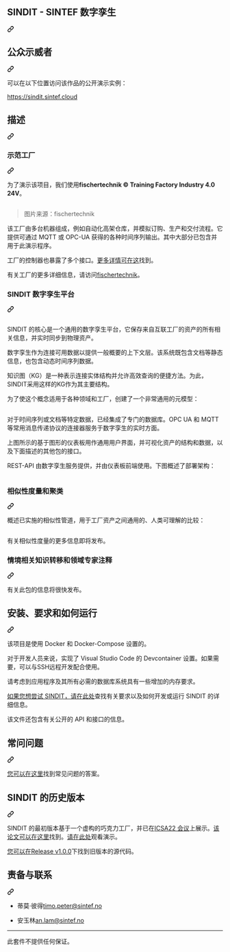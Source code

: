 <div class="Box-sc-g0xbh4-0 bJMeLZ js-snippet-clipboard-copy-unpositioned" data-hpc="true"><article class="markdown-body entry-content container-lg" itemprop="text"><div class="markdown-heading" dir="auto"><h1 tabindex="-1" class="heading-element" dir="auto"><font style="vertical-align: inherit;"><font style="vertical-align: inherit;">SINDIT - SINTEF 数字孪生</font></font></h1><a id="user-content-sindit---sintef-digital-twin" class="anchor" aria-label="永久链接：SINDIT - SINTEF 数字孪生" href="#sindit---sintef-digital-twin"><svg class="octicon octicon-link" viewBox="0 0 16 16" version="1.1" width="16" height="16" aria-hidden="true"><path d="m7.775 3.275 1.25-1.25a3.5 3.5 0 1 1 4.95 4.95l-2.5 2.5a3.5 3.5 0 0 1-4.95 0 .751.751 0 0 1 .018-1.042.751.751 0 0 1 1.042-.018 1.998 1.998 0 0 0 2.83 0l2.5-2.5a2.002 2.002 0 0 0-2.83-2.83l-1.25 1.25a.751.751 0 0 1-1.042-.018.751.751 0 0 1-.018-1.042Zm-4.69 9.64a1.998 1.998 0 0 0 2.83 0l1.25-1.25a.751.751 0 0 1 1.042.018.751.751 0 0 1 .018 1.042l-1.25 1.25a3.5 3.5 0 1 1-4.95-4.95l2.5-2.5a3.5 3.5 0 0 1 4.95 0 .751.751 0 0 1-.018 1.042.751.751 0 0 1-1.042.018 1.998 1.998 0 0 0-2.83 0l-2.5 2.5a1.998 1.998 0 0 0 0 2.83Z"></path></svg></a></div>
<div class="markdown-heading" dir="auto"><h2 tabindex="-1" class="heading-element" dir="auto"><font style="vertical-align: inherit;"><font style="vertical-align: inherit;">公众示威者</font></font></h2><a id="user-content-public-demonstrator" class="anchor" aria-label="永久链接：公共示威者" href="#public-demonstrator"><svg class="octicon octicon-link" viewBox="0 0 16 16" version="1.1" width="16" height="16" aria-hidden="true"><path d="m7.775 3.275 1.25-1.25a3.5 3.5 0 1 1 4.95 4.95l-2.5 2.5a3.5 3.5 0 0 1-4.95 0 .751.751 0 0 1 .018-1.042.751.751 0 0 1 1.042-.018 1.998 1.998 0 0 0 2.83 0l2.5-2.5a2.002 2.002 0 0 0-2.83-2.83l-1.25 1.25a.751.751 0 0 1-1.042-.018.751.751 0 0 1-.018-1.042Zm-4.69 9.64a1.998 1.998 0 0 0 2.83 0l1.25-1.25a.751.751 0 0 1 1.042.018.751.751 0 0 1 .018 1.042l-1.25 1.25a3.5 3.5 0 1 1-4.95-4.95l2.5-2.5a3.5 3.5 0 0 1 4.95 0 .751.751 0 0 1-.018 1.042.751.751 0 0 1-1.042.018 1.998 1.998 0 0 0-2.83 0l-2.5 2.5a1.998 1.998 0 0 0 0 2.83Z"></path></svg></a></div>
<p dir="auto"><font style="vertical-align: inherit;"><font style="vertical-align: inherit;">可以在以下位置访问该作品的公开演示实例：</font></font></p>
<p dir="auto"><a href="https://sindit.sintef.cloud" rel="nofollow"><font style="vertical-align: inherit;"><font style="vertical-align: inherit;">https://sindit.sintef.cloud</font></font></a></p>
<div class="markdown-heading" dir="auto"><h2 tabindex="-1" class="heading-element" dir="auto"><font style="vertical-align: inherit;"><font style="vertical-align: inherit;">描述</font></font></h2><a id="user-content-description" class="anchor" aria-label="永久链接：描述" href="#description"><svg class="octicon octicon-link" viewBox="0 0 16 16" version="1.1" width="16" height="16" aria-hidden="true"><path d="m7.775 3.275 1.25-1.25a3.5 3.5 0 1 1 4.95 4.95l-2.5 2.5a3.5 3.5 0 0 1-4.95 0 .751.751 0 0 1 .018-1.042.751.751 0 0 1 1.042-.018 1.998 1.998 0 0 0 2.83 0l2.5-2.5a2.002 2.002 0 0 0-2.83-2.83l-1.25 1.25a.751.751 0 0 1-1.042-.018.751.751 0 0 1-.018-1.042Zm-4.69 9.64a1.998 1.998 0 0 0 2.83 0l1.25-1.25a.751.751 0 0 1 1.042.018.751.751 0 0 1 .018 1.042l-1.25 1.25a3.5 3.5 0 1 1-4.95-4.95l2.5-2.5a3.5 3.5 0 0 1 4.95 0 .751.751 0 0 1-.018 1.042.751.751 0 0 1-1.042.018 1.998 1.998 0 0 0-2.83 0l-2.5 2.5a1.998 1.998 0 0 0 0 2.83Z"></path></svg></a></div>
<div class="markdown-heading" dir="auto"><h3 tabindex="-1" class="heading-element" dir="auto"><font style="vertical-align: inherit;"><font style="vertical-align: inherit;">示范工厂</font></font></h3><a id="user-content-demonstration-factory" class="anchor" aria-label="永久链接：示范工厂" href="#demonstration-factory"><svg class="octicon octicon-link" viewBox="0 0 16 16" version="1.1" width="16" height="16" aria-hidden="true"><path d="m7.775 3.275 1.25-1.25a3.5 3.5 0 1 1 4.95 4.95l-2.5 2.5a3.5 3.5 0 0 1-4.95 0 .751.751 0 0 1 .018-1.042.751.751 0 0 1 1.042-.018 1.998 1.998 0 0 0 2.83 0l2.5-2.5a2.002 2.002 0 0 0-2.83-2.83l-1.25 1.25a.751.751 0 0 1-1.042-.018.751.751 0 0 1-.018-1.042Zm-4.69 9.64a1.998 1.998 0 0 0 2.83 0l1.25-1.25a.751.751 0 0 1 1.042.018.751.751 0 0 1 .018 1.042l-1.25 1.25a3.5 3.5 0 1 1-4.95-4.95l2.5-2.5a3.5 3.5 0 0 1 4.95 0 .751.751 0 0 1-.018 1.042.751.751 0 0 1-1.042.018 1.998 1.998 0 0 0-2.83 0l-2.5 2.5a1.998 1.998 0 0 0 0 2.83Z"></path></svg></a></div>
<p dir="auto"><font style="vertical-align: inherit;"><font style="vertical-align: inherit;">为了演示该项目，我们使用</font></font><strong><font style="vertical-align: inherit;"><font style="vertical-align: inherit;">fischertechnik © Training Factory Industry 4.0 24V</font></font></strong><font style="vertical-align: inherit;"><font style="vertical-align: inherit;">。</font></font></p>
<p dir="auto"><a target="_blank" rel="noopener noreferrer" href="https://github.com/SINTEF-9012/SINDIT/blob/main/documentation/img/554868_Lernfabrik_Training_Factory_Fabrik_24V.jpg"><img src="https://github.com/SINTEF-9012/SINDIT/raw/main/documentation/img/554868_Lernfabrik_Training_Factory_Fabrik_24V.jpg" alt="" style="max-width: 100%;"></a></p>
<blockquote>
<p dir="auto"><font style="vertical-align: inherit;"><font style="vertical-align: inherit;">图片来源：fischertechnik</font></font></p>
</blockquote>
<p dir="auto"><font style="vertical-align: inherit;"><font style="vertical-align: inherit;">该工厂由多台机器组成，例如自动化高架仓库，并模拟订购、生产和交付流程。</font><font style="vertical-align: inherit;">它提供可通过 MQTT 或 OPC-UA 获得的各种时间序列输出。</font><font style="vertical-align: inherit;">其中大部分已包含并用于此演示程序。</font></font></p>
<p dir="auto"><font style="vertical-align: inherit;"><font style="vertical-align: inherit;">工厂的控制器也暴露了多个接口。</font></font><a href="/SINTEF-9012/SINDIT/blob/main/documentation/fischertechnik-training-factory-information.md"><font style="vertical-align: inherit;"><font style="vertical-align: inherit;">更多详情可在这</font></font></a><font style="vertical-align: inherit;"><font style="vertical-align: inherit;">找到</font><font style="vertical-align: inherit;">。</font></font></p>
<p dir="auto"><font style="vertical-align: inherit;"><font style="vertical-align: inherit;">有关工厂的更多详细信息，请访问</font></font><a href="https://www.fischertechnik.de/en/products/learning/training-models/554868-edu-training-factory-industry-4-0-24v-education#imagedownload" rel="nofollow"><font style="vertical-align: inherit;"><font style="vertical-align: inherit;">fischertechnik</font></font></a><font style="vertical-align: inherit;"><font style="vertical-align: inherit;">。</font></font></p>
<div class="markdown-heading" dir="auto"><h3 tabindex="-1" class="heading-element" dir="auto"><font style="vertical-align: inherit;"><font style="vertical-align: inherit;">SINDIT 数字孪生平台</font></font></h3><a id="user-content-sindit-digital-twin-platform" class="anchor" aria-label="永久链接：SINDIT 数字孪生平台" href="#sindit-digital-twin-platform"><svg class="octicon octicon-link" viewBox="0 0 16 16" version="1.1" width="16" height="16" aria-hidden="true"><path d="m7.775 3.275 1.25-1.25a3.5 3.5 0 1 1 4.95 4.95l-2.5 2.5a3.5 3.5 0 0 1-4.95 0 .751.751 0 0 1 .018-1.042.751.751 0 0 1 1.042-.018 1.998 1.998 0 0 0 2.83 0l2.5-2.5a2.002 2.002 0 0 0-2.83-2.83l-1.25 1.25a.751.751 0 0 1-1.042-.018.751.751 0 0 1-.018-1.042Zm-4.69 9.64a1.998 1.998 0 0 0 2.83 0l1.25-1.25a.751.751 0 0 1 1.042.018.751.751 0 0 1 .018 1.042l-1.25 1.25a3.5 3.5 0 1 1-4.95-4.95l2.5-2.5a3.5 3.5 0 0 1 4.95 0 .751.751 0 0 1-.018 1.042.751.751 0 0 1-1.042.018 1.998 1.998 0 0 0-2.83 0l-2.5 2.5a1.998 1.998 0 0 0 0 2.83Z"></path></svg></a></div>
<p dir="auto"><a target="_blank" rel="noopener noreferrer" href="https://github.com/SINTEF-9012/SINDIT/blob/main/documentation/img/dt_dashboard.png"><img src="https://github.com/SINTEF-9012/SINDIT/raw/main/documentation/img/dt_dashboard.png" alt="" style="max-width: 100%;"></a></p>
<p dir="auto"><font style="vertical-align: inherit;"><font style="vertical-align: inherit;">SINDIT 的核心是一个通用的数字孪生平台，它保存来自互联工厂的资产的所有相关信息，并实时同步到物理资产。</font></font></p>
<p dir="auto"><font style="vertical-align: inherit;"><font style="vertical-align: inherit;">数字孪生作为连接可用数据以提供一般概要的上下文层。</font><font style="vertical-align: inherit;">该系统既包含文档等静态信息，也包含动态时间序列数据。</font></font></p>
<p dir="auto"><font style="vertical-align: inherit;"><font style="vertical-align: inherit;">知识图（KG）是一种表示连接实体结构并允许高效查询的便捷方法。</font><font style="vertical-align: inherit;">为此，SINDIT采用这样的KG作为其主要结构。</font></font></p>
<p dir="auto"><font style="vertical-align: inherit;"><font style="vertical-align: inherit;">为了使这个概念适用于各种领域和工厂，创建了一个非常通用的元模型：</font></font></p>
<p dir="auto"><a target="_blank" rel="noopener noreferrer" href="https://github.com/SINTEF-9012/SINDIT/blob/main/documentation/img/kg_dt_meta_model.svg"><img src="https://github.com/SINTEF-9012/SINDIT/raw/main/documentation/img/kg_dt_meta_model.svg" alt="" style="max-width: 100%;"></a></p>
<p dir="auto"><font style="vertical-align: inherit;"><font style="vertical-align: inherit;">对于时间序列或文档等特定数据，已经集成了专门的数据库。</font><font style="vertical-align: inherit;">OPC UA 和 MQTT 等常用消息传递协议的连接器服务于数字孪生的实时方面。</font></font></p>
<p dir="auto"><font style="vertical-align: inherit;"><font style="vertical-align: inherit;">上图所示的基于图形的仪表板用作通用用户界面，并可视化资产的结构和数据，以及下面描述的其他包的接口。</font></font></p>
<p dir="auto"><font style="vertical-align: inherit;"><font style="vertical-align: inherit;">REST-API 由数字孪生服务提供，并由仪表板前端使用。</font><font style="vertical-align: inherit;">下图概述了部署架构：</font></font></p>
<p dir="auto"><a target="_blank" rel="noopener noreferrer" href="https://github.com/SINTEF-9012/SINDIT/blob/main/documentation/img/dt_deployment_diagram_single_factory.svg"><img src="https://github.com/SINTEF-9012/SINDIT/raw/main/documentation/img/dt_deployment_diagram_single_factory.svg" alt="" style="max-width: 100%;"></a></p>
<div class="markdown-heading" dir="auto"><h3 tabindex="-1" class="heading-element" dir="auto"><font style="vertical-align: inherit;"><font style="vertical-align: inherit;">相似性度量和聚类</font></font></h3><a id="user-content-similarity-measures-and-clustering" class="anchor" aria-label="永久链接：相似性度量和聚类" href="#similarity-measures-and-clustering"><svg class="octicon octicon-link" viewBox="0 0 16 16" version="1.1" width="16" height="16" aria-hidden="true"><path d="m7.775 3.275 1.25-1.25a3.5 3.5 0 1 1 4.95 4.95l-2.5 2.5a3.5 3.5 0 0 1-4.95 0 .751.751 0 0 1 .018-1.042.751.751 0 0 1 1.042-.018 1.998 1.998 0 0 0 2.83 0l2.5-2.5a2.002 2.002 0 0 0-2.83-2.83l-1.25 1.25a.751.751 0 0 1-1.042-.018.751.751 0 0 1-.018-1.042Zm-4.69 9.64a1.998 1.998 0 0 0 2.83 0l1.25-1.25a.751.751 0 0 1 1.042.018.751.751 0 0 1 .018 1.042l-1.25 1.25a3.5 3.5 0 1 1-4.95-4.95l2.5-2.5a3.5 3.5 0 0 1 4.95 0 .751.751 0 0 1-.018 1.042.751.751 0 0 1-1.042.018 1.998 1.998 0 0 0-2.83 0l-2.5 2.5a1.998 1.998 0 0 0 0 2.83Z"></path></svg></a></div>
<p dir="auto"><font style="vertical-align: inherit;"><font style="vertical-align: inherit;">概述已实施的相似性管道，用于工厂资产之间通用的、人类可理解的比较：</font></font></p>
<p dir="auto"><a target="_blank" rel="noopener noreferrer" href="https://github.com/SINTEF-9012/SINDIT/blob/main/documentation/img/pipeline_overview.svg"><img src="https://github.com/SINTEF-9012/SINDIT/raw/main/documentation/img/pipeline_overview.svg" alt="" style="max-width: 100%;"></a></p>
<p dir="auto"><font style="vertical-align: inherit;"><font style="vertical-align: inherit;">有关相似性度量的更多信息即将发布。</font></font></p>
<div class="markdown-heading" dir="auto"><h3 tabindex="-1" class="heading-element" dir="auto"><font style="vertical-align: inherit;"><font style="vertical-align: inherit;">情境相关知识转移和领域专家注释</font></font></h3><a id="user-content-situation-related-knowledge-transfer-and-domain-expert-annotations" class="anchor" aria-label="永久链接：情境相关知识转移和领域专家注释" href="#situation-related-knowledge-transfer-and-domain-expert-annotations"><svg class="octicon octicon-link" viewBox="0 0 16 16" version="1.1" width="16" height="16" aria-hidden="true"><path d="m7.775 3.275 1.25-1.25a3.5 3.5 0 1 1 4.95 4.95l-2.5 2.5a3.5 3.5 0 0 1-4.95 0 .751.751 0 0 1 .018-1.042.751.751 0 0 1 1.042-.018 1.998 1.998 0 0 0 2.83 0l2.5-2.5a2.002 2.002 0 0 0-2.83-2.83l-1.25 1.25a.751.751 0 0 1-1.042-.018.751.751 0 0 1-.018-1.042Zm-4.69 9.64a1.998 1.998 0 0 0 2.83 0l1.25-1.25a.751.751 0 0 1 1.042.018.751.751 0 0 1 .018 1.042l-1.25 1.25a3.5 3.5 0 1 1-4.95-4.95l2.5-2.5a3.5 3.5 0 0 1 4.95 0 .751.751 0 0 1-.018 1.042.751.751 0 0 1-1.042.018 1.998 1.998 0 0 0-2.83 0l-2.5 2.5a1.998 1.998 0 0 0 0 2.83Z"></path></svg></a></div>
<p dir="auto"><font style="vertical-align: inherit;"><font style="vertical-align: inherit;">有关此包的信息将很快发布。</font></font></p>
<div class="markdown-heading" dir="auto"><h2 tabindex="-1" class="heading-element" dir="auto"><font style="vertical-align: inherit;"><font style="vertical-align: inherit;">安装、要求和如何运行</font></font></h2><a id="user-content-installation-requirements--how-to-run" class="anchor" aria-label="永久链接：安装、要求和如何运行" href="#installation-requirements--how-to-run"><svg class="octicon octicon-link" viewBox="0 0 16 16" version="1.1" width="16" height="16" aria-hidden="true"><path d="m7.775 3.275 1.25-1.25a3.5 3.5 0 1 1 4.95 4.95l-2.5 2.5a3.5 3.5 0 0 1-4.95 0 .751.751 0 0 1 .018-1.042.751.751 0 0 1 1.042-.018 1.998 1.998 0 0 0 2.83 0l2.5-2.5a2.002 2.002 0 0 0-2.83-2.83l-1.25 1.25a.751.751 0 0 1-1.042-.018.751.751 0 0 1-.018-1.042Zm-4.69 9.64a1.998 1.998 0 0 0 2.83 0l1.25-1.25a.751.751 0 0 1 1.042.018.751.751 0 0 1 .018 1.042l-1.25 1.25a3.5 3.5 0 1 1-4.95-4.95l2.5-2.5a3.5 3.5 0 0 1 4.95 0 .751.751 0 0 1-.018 1.042.751.751 0 0 1-1.042.018 1.998 1.998 0 0 0-2.83 0l-2.5 2.5a1.998 1.998 0 0 0 0 2.83Z"></path></svg></a></div>
<p dir="auto"><font style="vertical-align: inherit;"><font style="vertical-align: inherit;">该项目是使用 Docker 和 Docker-Compose 设置的。</font></font></p>
<p dir="auto"><font style="vertical-align: inherit;"><font style="vertical-align: inherit;">对于开发人员来说，实现了 Visual Studio Code 的 Devcontainer 设置。</font><font style="vertical-align: inherit;">如果需要，可以与SSH远程开发配合使用。</font></font></p>
<p dir="auto"><font style="vertical-align: inherit;"><font style="vertical-align: inherit;">请考虑到应用程序及其所有必需的数据库系统具有一些增加的内存要求。</font></font></p>
<p dir="auto"><font style="vertical-align: inherit;"></font><a href="https://github.com/SINTEF-9012/SINDIT/blob/main/documentation/sindit-development-guide.md"><font style="vertical-align: inherit;"><font style="vertical-align: inherit;">如果您想尝试 SINDIT，请在此处</font></font></a><font style="vertical-align: inherit;"><font style="vertical-align: inherit;">查找有关要求以及如何开发或运行 SINDIT 的详细信息</font><font style="vertical-align: inherit;">。</font></font></p>
<p dir="auto"><font style="vertical-align: inherit;"><font style="vertical-align: inherit;">该文件还包含有关公开的 API 和接口的信息。</font></font></p>
<div class="markdown-heading" dir="auto"><h2 tabindex="-1" class="heading-element" dir="auto"><font style="vertical-align: inherit;"><font style="vertical-align: inherit;">常问问题</font></font></h2><a id="user-content-faq" class="anchor" aria-label="永久链接：常见问题解答" href="#faq"><svg class="octicon octicon-link" viewBox="0 0 16 16" version="1.1" width="16" height="16" aria-hidden="true"><path d="m7.775 3.275 1.25-1.25a3.5 3.5 0 1 1 4.95 4.95l-2.5 2.5a3.5 3.5 0 0 1-4.95 0 .751.751 0 0 1 .018-1.042.751.751 0 0 1 1.042-.018 1.998 1.998 0 0 0 2.83 0l2.5-2.5a2.002 2.002 0 0 0-2.83-2.83l-1.25 1.25a.751.751 0 0 1-1.042-.018.751.751 0 0 1-.018-1.042Zm-4.69 9.64a1.998 1.998 0 0 0 2.83 0l1.25-1.25a.751.751 0 0 1 1.042.018.751.751 0 0 1 .018 1.042l-1.25 1.25a3.5 3.5 0 1 1-4.95-4.95l2.5-2.5a3.5 3.5 0 0 1 4.95 0 .751.751 0 0 1-.018 1.042.751.751 0 0 1-1.042.018 1.998 1.998 0 0 0-2.83 0l-2.5 2.5a1.998 1.998 0 0 0 0 2.83Z"></path></svg></a></div>
<p dir="auto"><font style="vertical-align: inherit;"></font><a href="https://github.com/SINTEF-9012/SINDIT/blob/main/documentation/FAQ.md"><font style="vertical-align: inherit;"><font style="vertical-align: inherit;">您可以在这里</font></font></a><font style="vertical-align: inherit;"><font style="vertical-align: inherit;">找到常见问题的答案</font><font style="vertical-align: inherit;">。</font></font></p>
<div class="markdown-heading" dir="auto"><h2 tabindex="-1" class="heading-element" dir="auto"><font style="vertical-align: inherit;"><font style="vertical-align: inherit;">SINDIT 的历史版本</font></font></h2><a id="user-content-historic-version-of-sindit" class="anchor" aria-label="永久链接：SINDIT 的历史版本" href="#historic-version-of-sindit"><svg class="octicon octicon-link" viewBox="0 0 16 16" version="1.1" width="16" height="16" aria-hidden="true"><path d="m7.775 3.275 1.25-1.25a3.5 3.5 0 1 1 4.95 4.95l-2.5 2.5a3.5 3.5 0 0 1-4.95 0 .751.751 0 0 1 .018-1.042.751.751 0 0 1 1.042-.018 1.998 1.998 0 0 0 2.83 0l2.5-2.5a2.002 2.002 0 0 0-2.83-2.83l-1.25 1.25a.751.751 0 0 1-1.042-.018.751.751 0 0 1-.018-1.042Zm-4.69 9.64a1.998 1.998 0 0 0 2.83 0l1.25-1.25a.751.751 0 0 1 1.042.018.751.751 0 0 1 .018 1.042l-1.25 1.25a3.5 3.5 0 1 1-4.95-4.95l2.5-2.5a3.5 3.5 0 0 1 4.95 0 .751.751 0 0 1-.018 1.042.751.751 0 0 1-1.042.018 1.998 1.998 0 0 0-2.83 0l-2.5 2.5a1.998 1.998 0 0 0 0 2.83Z"></path></svg></a></div>
<p dir="auto"><font style="vertical-align: inherit;"><font style="vertical-align: inherit;">SINDIT 的最初版本基于一个虚构的巧克力工厂，并已在</font></font><a href="https://icsa-conferences.org/2022/conference-tracks/new-and-emerging-ideas/" rel="nofollow"><font style="vertical-align: inherit;"><font style="vertical-align: inherit;">ICSA22 会议</font></font></a><font style="vertical-align: inherit;"><font style="vertical-align: inherit;">上展示。</font></font><a href="https://ieeexplore.ieee.org/document/9779654" rel="nofollow"><font style="vertical-align: inherit;"><font style="vertical-align: inherit;">该论文可以在这里</font></font></a><font style="vertical-align: inherit;"><font style="vertical-align: inherit;">找到</font><font style="vertical-align: inherit;">。</font></font><a href="https://www.youtube.com/watch?v=ExHNP6527d8&amp;list=PLmMTZhDUcVmuFcJG9tbxR6AAWcOl2Jej3&amp;index=29&amp;t=2s" rel="nofollow"><font style="vertical-align: inherit;"><font style="vertical-align: inherit;">请在此处</font></font></a><font style="vertical-align: inherit;"><font style="vertical-align: inherit;">观看演示</font><font style="vertical-align: inherit;">。</font></font></p>
<p dir="auto"><font style="vertical-align: inherit;"></font><a href="https://github.com/SINTEF-9012/SINDIT/releases/tag/v1.0.0"><font style="vertical-align: inherit;"><font style="vertical-align: inherit;">您可以在Release v1.0.0</font></font></a><font style="vertical-align: inherit;"><font style="vertical-align: inherit;">下找到旧版本的源代码</font><font style="vertical-align: inherit;">。</font></font></p>
<div class="markdown-heading" dir="auto"><h2 tabindex="-1" class="heading-element" dir="auto"><font style="vertical-align: inherit;"><font style="vertical-align: inherit;">责备与联系</font></font></h2><a id="user-content-blame--contact" class="anchor" aria-label="永久链接：指责与联系" href="#blame--contact"><svg class="octicon octicon-link" viewBox="0 0 16 16" version="1.1" width="16" height="16" aria-hidden="true"><path d="m7.775 3.275 1.25-1.25a3.5 3.5 0 1 1 4.95 4.95l-2.5 2.5a3.5 3.5 0 0 1-4.95 0 .751.751 0 0 1 .018-1.042.751.751 0 0 1 1.042-.018 1.998 1.998 0 0 0 2.83 0l2.5-2.5a2.002 2.002 0 0 0-2.83-2.83l-1.25 1.25a.751.751 0 0 1-1.042-.018.751.751 0 0 1-.018-1.042Zm-4.69 9.64a1.998 1.998 0 0 0 2.83 0l1.25-1.25a.751.751 0 0 1 1.042.018.751.751 0 0 1 .018 1.042l-1.25 1.25a3.5 3.5 0 1 1-4.95-4.95l2.5-2.5a3.5 3.5 0 0 1 4.95 0 .751.751 0 0 1-.018 1.042.751.751 0 0 1-1.042.018 1.998 1.998 0 0 0-2.83 0l-2.5 2.5a1.998 1.998 0 0 0 0 2.83Z"></path></svg></a></div>
<ul dir="auto">
<li>
<p dir="auto"><font style="vertical-align: inherit;"><font style="vertical-align: inherit;">蒂莫·彼得</font></font><a href="mailto:timo.peter@sintef.no"><font style="vertical-align: inherit;"><font style="vertical-align: inherit;">timo.peter@sintef.no</font></font></a></p>
</li>
<li>
<p dir="auto"><font style="vertical-align: inherit;"><font style="vertical-align: inherit;">安玉林</font></font><a href="mailto:an.lam@sintef.no"><font style="vertical-align: inherit;"><font style="vertical-align: inherit;">an.lam@sintef.no</font></font></a></p>
</li>
</ul>
<hr>
<p dir="auto"><font style="vertical-align: inherit;"><font style="vertical-align: inherit;">此套件不提供任何保证。</font></font></p>
</article></div>
